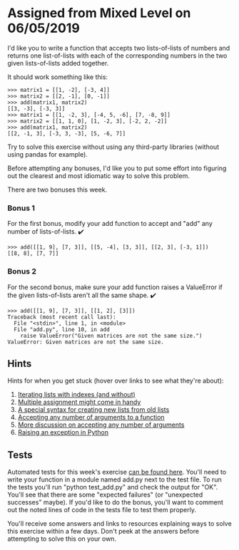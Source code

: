 # Assigned from Mixed Level on 06/05/2019

I'd like you to write a function that accepts two lists-of-lists of numbers and returns one list-of-lists with each of the corresponding numbers in the two given lists-of-lists added together.

It should work something like this:
```
>>> matrix1 = [[1, -2], [-3, 4]]
>>> matrix2 = [[2, -1], [0, -1]]
>>> add(matrix1, matrix2)
[[3, -3], [-3, 3]]
>>> matrix1 = [[1, -2, 3], [-4, 5, -6], [7, -8, 9]]
>>> matrix2 = [[1, 1, 0], [1, -2, 3], [-2, 2, -2]]
>>> add(matrix1, matrix2)
[[2, -1, 3], [-3, 3, -3], [5, -6, 7]]
```
Try to solve this exercise without using any third-party libraries (without using pandas for example).

Before attempting any bonuses, I'd like you to put some effort into figuring out the clearest and most idiomatic way to solve this problem.

There are two bonuses this week.

### Bonus 1

For the first bonus, modify your add function to accept and "add" any number of lists-of-lists. ✔️
```
>>> add([[1, 9], [7, 3]], [[5, -4], [3, 3]], [[2, 3], [-3, 1]])
[[8, 8], [7, 7]]
```

### Bonus 2

For the second bonus, make sure your add function raises a ValueError if the given lists-of-lists aren't all the same shape. ✔️
```
>>> add([[1, 9], [7, 3]], [[1, 2], [3]])
Traceback (most recent call last):
  File "<stdin>", line 1, in <module>
  File "add.py", line 10, in add
    raise ValueError("Given matrices are not the same size.")
ValueError: Given matrices are not the same size.
```

## Hints

Hints for when you get stuck (hover over links to see what they're about):

1. [Iterating lists with indexes (and without)](http://treyhunner.com/2016/04/how-to-loop-with-indexes-in-python/)
2. [Multiple assignment might come in handy](https://treyhunner.com/2018/03/tuple-unpacking-improves-python-code-readability/)
3. [A special syntax for creating new lists from old lists](https://treyhunner.com/2015/12/python-list-comprehensions-now-in-color/)
4. [Accepting any number of arguments to a function](https://treyhunner.com/2018/10/asterisks-in-python-what-they-are-and-how-to-use-them/#Asterisks_for_packing_arguments_given_to_function)
5. [More discussion on accepting any number of arguments](https://stackoverflow.com/questions/36901/what-does-double-star-asterisk-and-star-asterisk-do-for-parameters/36908#36908)
6. [Raising an exception in Python](https://stackoverflow.com/questions/2052390/manually-raising-throwing-an-exception-in-python)

## Tests

Automated tests for this week's exercise [can be found here](https://www.pythonmorsels.com/exercises/cb8fbdd52cf14f8cb31df4f06343cccf/tests/). You'll need to write your function in a module named add.py next to the test file. To run the tests you'll run "python test_add.py" and check the output for "OK". You'll see that there are some "expected failures" (or "unexpected successes" maybe). If you'd like to do the bonus, you'll want to comment out the noted lines of code in the tests file to test them properly.

You'll receive some answers and links to resources explaining ways to solve this exercise within a few days. Don't peek at the answers before attempting to solve this on your own.
